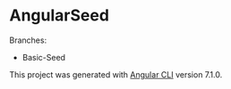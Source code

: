 # AngularSeed

Branches:

- Basic-Seed


This project was generated with [Angular CLI](https://github.com/angular/angular-cli) version 7.1.0.
